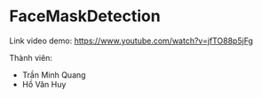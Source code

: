 # FaceMaskDetection
Link video demo: https://www.youtube.com/watch?v=jfTO88p5jFg

Thành viên:
- Trần Minh Quang
- Hồ Văn Huy

